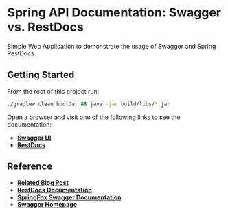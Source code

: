 # Spring API Documentation: Swagger vs. RestDocs
Simple Web Application to demonstrate the usage of Swagger and Spring RestDocs.

## Getting Started

From the root of this project run:
```bash
./gradlew clean bootJar && java -jar build/libs/*.jar
```

Open a browser and visit one of the following links to see the documentation:

* [**Swagger UI**](http://localhost:8080/api/docs/swagger-ui/)
* [**RestDocs**](http://localhost:8080/api/docs/index.html)

## Reference
* [**Related Blog Post**]()
* [**RestDocs Documentation**]()
* [**SpringFox Swagger Documentation**]()
* [**Swagger Homepage**]()
